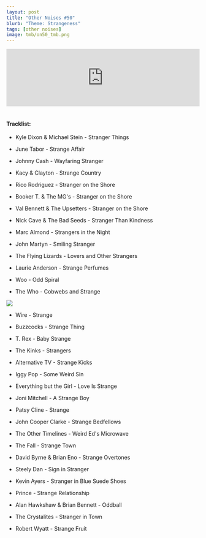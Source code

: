 ```yaml
---
layout: post
title: "Other Noises #50"
blurb: "Theme: Strangeness"
tags: [other noises]
image: tmb/on50_tmb.png
---
```


<iframe scrolling="no" id="hearthis_at_track_3697895" width="100%" height="150" src="https://hearthis.at/embed/3697895/transparent_black/?hcolor=&color=&style=2&block_size=2&block_space=1&background=1&waveform=0&cover=0&autoplay=0&css=" frameborder="0" allowtransparency allow="autoplay"><p>Listen to <a href="https://hearthis.at/zerocc/other-noises-50-12919-strangeness/" target="_blank">Other Noises #50 (12/9/19) - STRANGENESS</a> <span>by</span><a href="https://hearthis.at/zerocc/" target="_blank" >Zero</a> <span>on</span> <a href="https://hearthis.at/" target="_blank">hearthis.at</a></p></iframe>
&nbsp;

#### Tracklist:

- Kyle Dixon & Michael Stein - Stranger Things

- June Tabor - Strange Affair
- Johnny Cash - Wayfaring Stranger
- Kacy & Clayton - Strange Country

- Rico Rodriguez - Stranger on the Shore
- Booker T. & The MG's - Stranger on the Shore
- Val Bennett & The Upsetters - Stranger on the Shore

- Nick Cave & The Bad Seeds - Stranger Than Kindness
- Marc Almond - Strangers in the Night
- John Martyn - Smiling Stranger

- The Flying Lizards - Lovers and Other Strangers
- Laurie Anderson - Strange Perfumes
- Woo - Odd Spiral
- The Who - Cobwebs and Strange

![](https://lh3.googleusercontent.com/BGPifBFUR-Y_ElFq23A_awN4FY3Tv6bYZ8O1j1Y0_0NR9OzEFdW3xyOUzQlg4vgQirI5cggPDAMOcV91MTP1WDmpjG4zr4nYvRl95Dw4PCwrM9GaejtRacjUEOYnK7QbYlqdMhiJ5Ltub4d0z8KbvyoWol0rXJrk3-qSuir9Nn6DFOieQG2K_gkdKJi1EfqPNqXOnCeIEdweITxm4PMiGS9dYUKPiUSb4X4lec2tjd6GoKuH-zlON3va5YVqfblg25X4u5C4GPj_0bVMo_sE1z5PWnuZhfloG8SPhbXVSp9830jx7qC-y7Mezf_bqDrpVS5-630nwftcElOe83bDqeWZKC5uYdw2WMd15uLWiDZl59KlxouPvBHgdAfzoKUJuOZvsxCdXyJkc1FVupivSBGMMg-IRkHpwG-Mw7r_1v8Ant1S4F1z6umHh8kgGCtNt-W4BTIb-ZpCBxBJkrwFRetdMBKUPR4m8UT3pZ8G0VpJkZYzvZzVLqI28g6DvuxXueaEoBytC2D-nhGCaDFhViKu_ElyFSwsgvA_Ys1Sx2K-uuKO4AVqlBvSMN4-NwiqaN8ce_av87grI8NVOfAwVQdNZ21P8AIo82vzAU74ifHrAq7iiyHehYhv45_J-3ldWwjJNIljjT_lbc2ROGoRUX3d6AjeQJUDQvF1Fn7jovgJa2Y=s600-no)

- Wire - Strange
- Buzzcocks - Strange Thing
- T. Rex - Baby Strange

- The Kinks - Strangers
- Alternative TV - Strange Kicks
- Iggy Pop - Some Weird Sin

- Everything but the Girl - Love Is Strange
- Joni Mitchell - A Strange Boy
- Patsy Cline - Strange

- John Cooper Clarke - Strange Bedfellows
- The Other Timelines - Weird Ed's Microwave
- The Fall - Strange Town

- David Byrne & Brian Eno - Strange Overtones
- Steely Dan - Sign in Stranger
- Kevin Ayers - Stranger in Blue Suede Shoes

- Prince - Strange Relationship
- Alan Hawkshaw & Brian Bennett - Oddball
- The Crystalites - Stranger in Town

- Robert Wyatt - Strange Fruit
